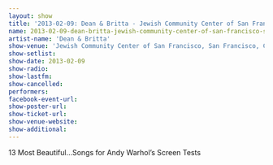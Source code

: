 ```yaml
---
layout: show
title: '2013-02-09: Dean & Britta - Jewish Community Center of San Francisco, San Francisco, CA, USA'
name: 2013-02-09-dean-britta-jewish-community-center-of-san-francisco-san-francisco-ca-usa
artist-name: 'Dean & Britta'
show-venue: 'Jewish Community Center of San Francisco, San Francisco, CA, USA'
show-setlist: 
show-date: 2013-02-09
show-radio: 
show-lastfm: 
show-cancelled: 
performers: 
facebook-event-url: 
show-poster-url: 
show-ticket-url: 
show-venue-website: 
show-additional: 
---
```


13 Most Beautiful…Songs for Andy Warhol’s Screen Tests